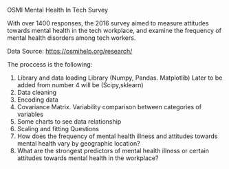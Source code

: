 OSMI Mental Health In Tech Survey

With over 1400 responses, the 2016 survey aimed to measure attitudes towards mental health in the tech workplace, and examine the frequency of mental health disorders among tech workers.

Data Source: https://osmihelp.org/research/

The proccess is the following:
1.	Library and data loading Library (Numpy, Pandas. Matplotlib) Later to be added from number 4 will be (Scipy,sklearn)
2.	Data cleaning
3.	Encoding data
4.	Covariance Matrix. Variability comparison between categories of variables
5.	Some charts to see data relationship
6.	Scaling and fitting
Questions
1.	How does the frequency of mental health illness and attitudes towards mental health vary by geographic location?
2.	What are the strongest predictors of mental health illness or certain attitudes towards mental health in the workplace?


